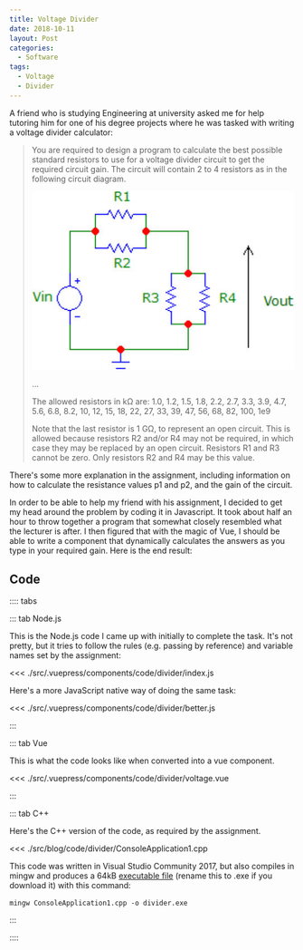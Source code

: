 ```yaml
---
title: Voltage Divider
date: 2018-10-11
layout: Post
categories:
  - Software
tags:
  - Voltage
  - Divider
---
```


A friend who is studying Engineering at university asked me for help tutoring him for one of his degree projects where he was tasked with writing a voltage divider calculator:

<!-- more -->

> You are required to design a program to calculate the best possible standard resistors to use for a voltage divider circuit to get the required circuit gain. The circuit will contain 2 to 4 resistors as in the following circuit diagram.
>
> ![Circuit](./circuit.jpg)
>
> ...
>
> The allowed resistors in kΩ are:  1.0, 1.2, 1.5, 1.8, 2.2, 2.7, 3.3, 3.9, 4.7, 5.6, 6.8, 8.2, 10, 12, 15, 18, 22, 27, 33, 39, 47, 56, 68, 82, 100, 1e9
>
> Note that the last resistor is 1 GΩ, to represent an open circuit. This is allowed because resistors R2 and/or R4 may not be required, in which case they may be replaced by an open circuit. Resistors R1 and R3 cannot be zero. Only resistors R2 and R4 may be this value.

There's some more explanation in the assignment, including information on how to calculate the resistance values p1 and p2, and the gain of the circuit.

In order to be able to help my friend with his assignment, I decided to get my head around the problem by coding it in Javascript. It took about half an hour to throw together a program that somewhat closely resembled what the lecturer is after. I then figured that with the magic of Vue, I should be able to write a component that dynamically calculates the answers as you type in your required gain. Here is the end result:

<code-divider-voltage />

## Code

:::: tabs

::: tab Node.js

This is the Node.js code I came up with initially to complete the task. It's not pretty, but it tries to follow the rules (e.g. passing by reference) and variable names set by the assignment:

<<< ./src/.vuepress/components/code/divider/index.js

Here's a more JavaScript native way of doing the same task:

<<< ./src/.vuepress/components/code/divider/better.js

:::

::: tab Vue

This is what the code looks like when converted into a vue component.

<<< ./src/.vuepress/components/code/divider/voltage.vue

:::

::: tab C++

Here's the C++ version of the code, as required by the assignment.

<<< ./src/blog/code/divider/ConsoleApplication1.cpp

This code was written in Visual Studio Community 2017, but also compiles in mingw and produces a 64kB [executable file](/programs/divider.executable) (rename this to .exe if you download it) with this command:

```shell
mingw ConsoleApplication1.cpp -o divider.exe
```

:::

::::
